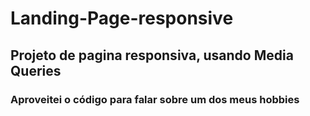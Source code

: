 # Landing-Page-responsive


## Projeto de pagina responsiva, usando Media Queries

### Aproveitei o código para falar sobre um dos meus hobbies 
